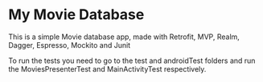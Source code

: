 # My Movie Database
This is a simple Movie database app, made with Retrofit, MVP, Realm, Dagger, Espresso, Mockito and Junit

To run the tests you need to go to the test and androidTest folders and run the MoviesPresenterTest and MainActivityTest respectively.
